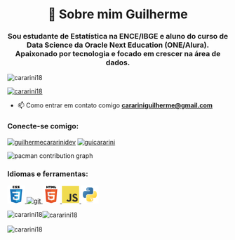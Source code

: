 <h1 align="center">👋 Sobre mim Guilherme</h1>
<h3 align="center">Sou estudante de Estatística na ENCE/IBGE e aluno do curso de Data Science da Oracle Next Education (ONE/Alura). Apaixonado por tecnologia e focado em crescer na área de dados.</h3>

<p align="left"> <img src="https://komarev.com/ghpvc/?username=cararini18&label=Profile%20views&color=0eb421&style=plastic" alt="cararini18" /> </p>

<p align="left"> <a href="https://github.com/ryo-ma/github-profile-trophy"><img src="https://github-profile-trophy.vercel.app/?username=cararini18" alt="cararini18" /></a> </p>

- 📫 Como entrar em contato comigo **carariniguilherme@gmail.com**

<h3 align="left">Conecte-se comigo:</h3>
<p align="left">
<a href="https://linkedin.com/in/guilhermecararinidev" target="blank"><img align="center" src="https://raw.githubusercontent.com/rahuldkjain/github-profile-readme-generator/master/src/images/icons/Social/linked-in-alt.svg" alt="guilhermecararinidev" height="30" width="40" /></a>
<a href="https://instagram.com/guicararini" target="blank"><img align="center" src="https://raw.githubusercontent.com/rahuldkjain/github-profile-readme-generator/master/src/images/icons/Social/instagram.svg" alt="guicararini" height="30" width="40" /></a>
</p>

<picture>
  <source media="(prefers-color-scheme: dark)" srcset="https://raw.githubusercontent.com/cararini18/cararini18/output/pacman-contribution-graph-dark.svg">
  <source media="(prefers-color-scheme: light)" srcset="https://raw.githubusercontent.com/cararini18/cararini18/output/pacman-contribution-graph.svg">
  <img alt="pacman contribution graph" src="https://raw.githubusercontent.com/cararini18/cararini18/output/pacman-contribution-graph.svg">
</picture>

###

<h3 align="left">Idiomas e ferramentas:</h3>
<p align="left"> <a href="https://www.w3schools.com/css/" target="_blank" rel="noreferrer"> <img src="https://raw.githubusercontent.com/devicons/devicon/master/icons/css3/css3-original-wordmark.svg" alt="css3" width="40" height="40"/> </a> <a href="https://git-scm.com/" target="_blank" rel="noreferrer"> <img src="https://www.vectorlogo.zone/logos/git-scm/git-scm-icon.svg" alt="git" width="40" height="40"/> </a> <a href="https://www.w3.org/html/" target="_blank" rel="noreferrer"> <img src="https://raw.githubusercontent.com/devicons/devicon/master/icons/html5/html5-original-wordmark.svg" alt="html5" width="40" height="40"/> </a> <a href="https://developer.mozilla.org/en-US/docs/Web/JavaScript" target="_blank" rel="noreferrer"> <img src="https://raw.githubusercontent.com/devicons/devicon/master/icons/javascript/javascript-original.svg" alt="javascript" width="40" height="40"/> </a> <a href="https://www.python.org" target="_blank" rel="noreferrer"> <img src="https://raw.githubusercontent.com/devicons/devicon/master/icons/python/python-original.svg" alt="python" width="40" height="40"/> </a> </p>

<p><img align="left" src="https://github-readme-stats.vercel.app/api/top-langs?username=cararini18&show_icons=true&theme=gruvbox&locale=en&layout=compact" alt="cararini18" /></p>

<p> <img align="center" src="https://github-readme-stats.vercel.app/api?username=cararini18&show_icons=true&theme=gruvbox&locale=en" alt="cararini18" /></p>

<p><img align="center" src="https://github-readme-streak-stats.herokuapp.com/?user=cararini18&theme=highcontrast" alt="cararini18" /></p>
